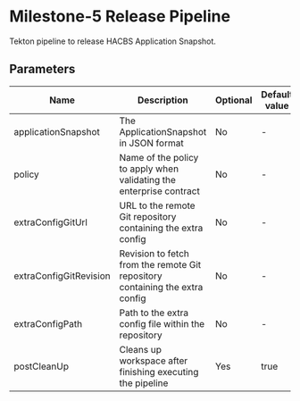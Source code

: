 # Milestone-5 Release Pipeline

Tekton pipeline to release HACBS Application Snapshot.

## Parameters

| Name | Description | Optional | Default value |
|------|-------------|----------|---------------|
| applicationSnapshot | The ApplicationSnapshot in JSON format | No | - |
| policy | Name of the policy to apply when validating the enterprise contract | No | - |
| extraConfigGitUrl |URL to the remote Git repository containing the extra config | No | - |
| extraConfigGitRevision | Revision to fetch from the remote Git repository containing the extra config | No | - |
| extraConfigPath | Path to the extra config file within the repository | No | - |
| postCleanUp | Cleans up workspace after finishing executing the pipeline | Yes | true |
